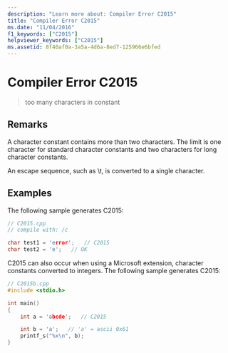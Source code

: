 ```yaml
---
description: "Learn more about: Compiler Error C2015"
title: "Compiler Error C2015"
ms.date: "11/04/2016"
f1_keywords: ["C2015"]
helpviewer_keywords: ["C2015"]
ms.assetid: 8f40af0a-3a5a-4d6a-8ed7-125966e6bfed
---
```

# Compiler Error C2015

> too many characters in constant

## Remarks

A character constant contains more than two characters. The limit is one character for standard character constants and two characters for long character constants.

An escape sequence, such as \t, is converted to a single character.

## Examples

The following sample generates C2015:

```cpp
// C2015.cpp
// compile with: /c

char test1 = 'error';   // C2015
char test2 = 'e';   // OK
```

C2015 can also occur when using a Microsoft extension, character constants converted to integers.  The following sample generates C2015:

```cpp
// C2015b.cpp
#include <stdio.h>

int main()
{
    int a = 'abcde';   // C2015

    int b = 'a';   // 'a' = ascii 0x61
    printf_s("%x\n", b);
}
```
